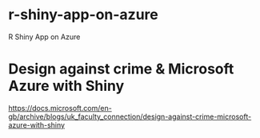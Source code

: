 # r-shiny-app-on-azure
R Shiny App on Azure


# Design against crime & Microsoft Azure with Shiny
https://docs.microsoft.com/en-gb/archive/blogs/uk_faculty_connection/design-against-crime-microsoft-azure-with-shiny

